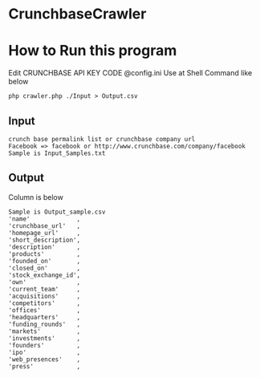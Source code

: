 CrunchbaseCrawler
=================
# How to Run this program

Edit CRUNCHBASE API KEY CODE @config.ini
Use at Shell Command like below

```
php crawler.php ./Input > Output.csv
```

## Input

```
crunch base permalink list or crunchbase company url
Facebook => facebook or http://www.crunchbase.com/company/facebook
Sample is Input_Samples.txt
```

## Output

Column is below
```
Sample is Output_sample.csv
'name'             ,
'crunchbase_url'   ,
'homepage_url'     ,
'short_description',
'description'      ,
'products'         ,
'founded_on'       ,
'closed_on'        ,
'stock_exchange_id',
'own'              ,
'current_team'     ,
'acquisitions'     ,
'competitors'      ,
'offices'          ,
'headquarters'     ,
'funding_rounds'   ,
'markets'          ,
'investments'      ,
'founders'         ,
'ipo'              ,
'web_presences'    ,
'press'            ,
```
